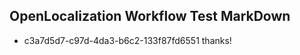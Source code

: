 ## OpenLocalization Workflow Test MarkDown
* c3a7d5d7-c97d-4da3-b6c2-133f87fd6551 
thanks!<!--HONumber=Mar16_HO3-->
